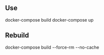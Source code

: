 ## Use

  docker-compose build
  docker-compose up

## Rebuild

  docker-compose build --force-rm --no-cache